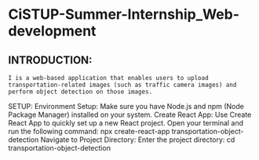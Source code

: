 # CiSTUP-Summer-Internship_Web-development

## INTRODUCTION:
    I is a web-based application that enables users to upload transportation-related images (such as traffic camera images) and perform object detection on those images.
SETUP:
 Environment Setup:
     Make sure you have Node.js and npm (Node Package Manager) installed on your system.
 Create React App:
     Use Create React App to quickly set up a new React project.
 Open your terminal and run the following command:
       npx create-react-app transportation-object-detection
 Navigate to Project Directory:
     Enter the project directory:
        cd transportation-object-detection
